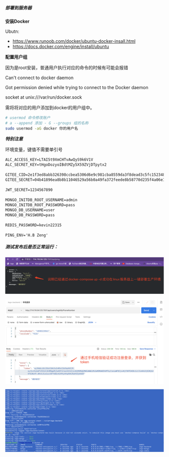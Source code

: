##### 部署到服务器

**安装Docker**

Ubutn:

* https://www.runoob.com/docker/ubuntu-docker-insall.html
* https://docs.docker.com/engine/install/ubuntu

**配置用户组**

因为是root安装，普通用户执行对应的命令的时候有可能会报错

Can't connect to docker daemon

Got permission denied while trying to connect to the Docker daemon

socket at unix:///var/run/docker.sock

需将将对应的用户添加到docker的用户组中。

```bash
# usermod 命令修改账户
# a --append 添加 - G --groups 组的名称
sudo usermod -aG docker 你的用户名
```

***特别注意***

环境变量，键值不需要单引号

```
ALC_ACCESS_KEY=LTAI5t9XmCHTvAwQyS9k6V1V
ALC_SECRET_KEY=tHgoDozyoIBdtMZy5X59ZVjDTpytx2

GITEE_CID=2e1f3ed8abb326398ccbea5306d6e9c981cba8559da3f8dead3c5fc1523486de
GITEE_SECRET=04b41896ea8b8b11046529a56b0a49fa372feede8b58770d235f4a06e1d58b19

JWT_SECRET=1234567890

MONGO_INITDB_ROOT_USERNAME=admin
MONGO_INITDB_ROOT_PASSWORD=pass
MONGO_DB_USERNAME=user
MONGO_DB_PASSWORD=pass

REDIS_PASSWORD=kevin22315

PING_ENV='H.B Zeng'
```

##### 测试发布后是否正常运行：

![1669519489615](image/4-9在服务器上运行对应的docker容器/1669519489615.png)

![1669519599717](image/4-9在服务器上运行对应的docker容器/1669519599717.png)

![1669519650483](image/4-9在服务器上运行对应的docker容器/1669519650483.png)
